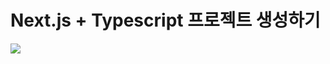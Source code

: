 # Next.js + Typescript 프로젝트 생성하기

![](https://images.velog.io/images/april_5/post/36027f63-089a-4315-8757-4218d9e046f3/image.png)
